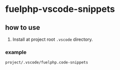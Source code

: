 # fuelphp-vscode-snippets

## how to use

1. Install at project root `.vscode` directory.

### example
`project/.vscode/fuelphp.code-snippets`